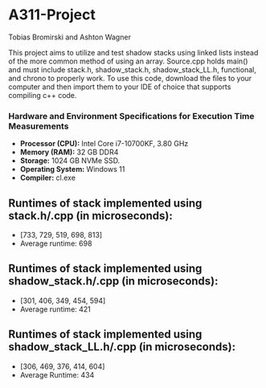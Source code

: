 # A311-Project
Tobias Bromirski and Ashton Wagner

This project aims to utilize and test shadow stacks using linked lists instead of the more common method of using an array. 
Source.cpp holds main() and must include stack.h, shadow_stack.h, shadow_stack_LL.h, functional, and chrono to properly work.
To use this code, download the files to your computer and then import them to your IDE of choice that supports compiling c++ code. 


### Hardware and Environment Specifications for Execution Time Measurements
- **Processor (CPU):** Intel Core i7-10700KF, 3.80 GHz
- **Memory (RAM):** 32 GB DDR4
- **Storage:** 1024 GB NVMe SSD.
- **Operating System:** Windows 11
- **Compiler:** cl.exe

## Runtimes of stack implemented using stack.h/.cpp (in microseconds):
- [733, 729, 519, 698, 813]
- Average runtime: 698
## Runtimes of stack implemented using shadow_stack.h/.cpp (in microseconds):
- [301, 406, 349, 454, 594]
- Average runtime: 421
## Runtimes of stack implemented using shadow_stack_LL.h/.cpp (in microseconds):
- [306, 469, 376, 414, 604]
- Average Runtime: 434

